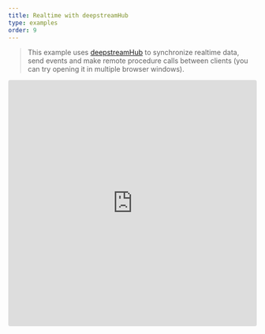 ```yaml
---
title: Realtime with deepstreamHub
type: examples
order: 9
---
```


> This example uses [deepstreamHub](https://deepstreamhub.com/) to synchronize realtime data, send events and make remote procedure calls between clients (you can try opening it in multiple browser windows).

<iframe src="https://codesandbox.io/embed/github/vuejs/v2.vuejs.rg/tree/master/src/v2/examples/vue-20-realtime-with-deepstreamhub?codemirror=1&hidedevtools=1&hidenavigation=1&theme=light" style="width:100%; height:500px; border:0; border-radius: 4px; overflow:hidden;" title="vue-20-template-compilation" allow="geolocation; microphone; camera; midi; vr; accelerometer; gyroscope; payment; ambient-light-sensor; encrypted-media; usb" sandbox="allow-modals allow-forms allow-popups allow-scripts allow-same-origin"></iframe>
